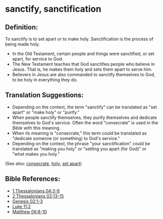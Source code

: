 # sanctify, sanctification #

## Definition: ##

To sanctify is to set apart or to make holy. Sanctification is the process of being made holy.

* In the Old Testament, certain people and things were sanctified, or set apart, for service to God.
* The New Testament teaches that God sanctifies people who believe in Jesus. That is, he makes them holy and sets them apart to serve him.
* Believers in Jesus are also commanded to sanctify themselves to God, to be holy in everything they do.

## Translation Suggestions: ##
* Depending on the context, the term "sanctify" can be translated as "set apart" or "make holy" or "purify."
* When people sanctify themselves, they purify themselves and dedicate themselves to God's service. Often the word "consecrate" is used in the Bible with this meaning.
* When its meaning is  "consecrate," this term could be translated as "dedicate someone (or something) to God's service."
* Depending on the context, the phrase "your sanctification" could be translated as "making you holy" or "setting you apart (for God)" or "what makes you holy."

(See also: [consecrate](../kt/consecrate.md), [holy](../kt/holy.md), [set apart](../kt/setapart.md))

## Bible References: ##

* [1 Thessalonians 04:3-6](en/tn/1th/help/04/03)
* [2 Thessalonians 02:13-15](en/tn/2th/help/02/13)
* [Genesis 02:1-3](en/tn/gen/help/02/01)
* [Luke 11:2](en/tn/luk/help/11/02)
* [Matthew 06:8-10](en/tn/mat/help/06/08)